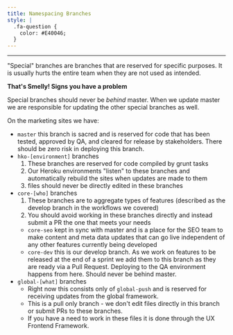 ```yaml
---
title: Namespacing Branches
style: |
  .fa-question {
    color: #E40046;
  }
---
```


---

"Special" branches are branches that are reserved for specific purposes.  It is usually hurts the entire team when they are not used as intended.

<div class="callout warning">

  <i class="fa fa-info-circle" aria-hidden="true"></i> **That's Smelly! Signs you have a problem**
  
  Special branches should never be *behind* master.  When we update master we are responsible for updating the other special branches as well.
</div>

On the marketing sites we have:
- `master` this branch is sacred and is reserved for code that has been tested, approved by QA, and cleared for release by stakeholders.  There should be zero risk in deploying this branch.
- `hko-[environment]` branches
  1. These branches are reserved for code compiled by grunt tasks
  2. Our Heroku environments "listen" to these branches and automatically rebuild the sites when updates are made to them
  3. files should never be directly edited in these branches <i class="fa fa-question fa-lg"></i> 
- `core-[who]` branches
  1. These branches are to aggregate types of features (described as the develop branch in the workflows we covered)
  2. You should avoid working in these branches directly and instead submit a PR the one that meets your needs
    - `core-seo` kept in sync with master and is a place for the SEO team to make content and meta data updates that can go live independent of any other features currently being developed
    - `core-dev` this is our develop branch.  As we work on features to be released at the end of a sprint we add them to this branch as they are ready via a Pull Request.  Deploying to the QA environment happens from here.  <i class="fa fa-question fa-lg"></i>  Should never be behind master.  <i class="fa fa-question fa-lg"></i> 
- `global-[what]` branches
  - Right now this consists only of `global-push` and is reserved for receiving updates from the global framework.  
  - This is a pull only branch - we don't edit files directly in this branch or submit PRs to these branches. 
  - If you have a need to work in these files it is done through the UX Frontend Framework.  <i class="fa fa-question fa-lg"></i> 